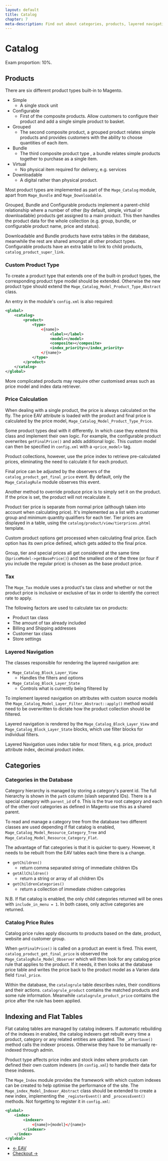 ```yaml
---
layout: default
title: Catalog
chapter: 7
meta-description: Find out about categories, products, layered navigation and taxes.
---
```


# Catalog

Exam proportion: 10%.

## Products

There are six different product types built-in to Magento.

- Simple
	- A single stock unit
- Configurable
	- First of the composite products.  Allow customers to configure their product and add a single simple product to basket.
- Grouped
	- The second composite product, a grouped product relates simple products and provides customers with the ability to choose quantities of each item.
- Bundle
	- The third composite product type , a bundle relates simple products together to purchase as a single item.
- Virtual
	- No physical item required for delivery, e.g. services
- Downloadable
	- A digital rather than physical product.

Most product types are implemented as part of the `Mage_Catalog` module, apart from `Mage_Bundle` and `Mage_Downloadable`.


Grouped, Bundle and Configurable products implement a parent-child relationship where a number of other (by default, simple, virtual or downloadable) products get assigned to a main product.  This then handles the product data for the whole collection (e.g. group, bundle, or configurable product name, price and status).

Downloadable and Bundle products have extra tables in the database, meanwhile the rest are shared amongst all other product types.  Configurable products have an extra table to link to child products, `catalog_product_super_link`.

### Custom Product Type

To create a product type that extends one of the built-in product types, the corresponding product type model should be extended. Otherwise the new product type should extend the `Mage_Catalog_Model_Product_Type_Abstract` class. 

An entry in the module's `config.xml` is also required:

```xml
<global>
	<catalog>
		<product>
			<type>
				<{name}>
					<label></label>
					<model></model>
					<composite></composite>
					<index_priority></index_priority>
				</{name}>
			</type>
		</product>
	</catalog>
</global>
```

More complicated products may require other customised areas such as price model and index data retriever.

### Price Calculation

When dealing with a single product, the price is always calculated on the fly.  The price EAV attribute is loaded with the product and final price is calculated by the price model, `Mage_Catalog_Model_Product_Type_Price`.

Some product types deal with it differently.  In which case they extend this class and implement their own logic.  For example, the configurable product overwrites `getFinalPrice()` and adds additional logic.  This custom model can then be specified in `config.xml` with a `<price_model>` tag.

Product collections, however, use the price index to retrieve pre-calculated prices, eliminating the need to calculate it for each product. 

Final price can be adjusted by the observers of the `catalog_product_get_final_price` event.  By default, only the `Mage_CatalogRule` module observes this event.

Another method to override produce price is to simply set it on the product.  If the price is set, the product will not recalculate it.

Product tier price is separate from normal price (although taken into account when calculating price).  It's implemented as a list with a customer group and minimum quantity qualifiers for each tier.   Tier prices are displayed in a table, using the `catalog/product/view/tierprices.phtml` template.

Custom product options get processed when calculating final price.  Each option has its own price defined, which gets added to the final price.

Group, tier and special prices all get considered at the same time (`$priceModel->getBasePrice()`) and the smallest one of the three (or four if you include the regular price) is chosen as the base product price.


### Tax

The `Mage_Tax` module uses a product's tax class and whether or not the product price is inclusive or exclusive of tax in order to identify the correct rate to apply.

The following factors are used to calculate tax on products:

- Product tax class
- The amount of tax already included
- Billing and Shipping addresses
- Customer tax class
- Store settings


### Layered Navigation


The classes responsible for rendering the layered navigation are:

- `Mage_Catalog_Block_Layer_View`
	- Handles the filters and options
- `Mage_Catalog_Block_Layer_State`
	- Controls what is currently being filtered by

To implement layered navigation on attributes with custom source models the `Mage_Catalog_Model_Layer_Filter_Abstract::apply()` method would need to be overwritten to dictate how the product collection should be filtered.

Layered navigation is rendered by the `Mage_Catalog_Block_Layer_View` and `Mage_Catalog_Block_Layer_State` blocks, which use filter blocks for individual filters.

Layered Navigation uses index table for most filters, e.g. price, product attribute index, decimal product index.

## Categories

### Categories in the Database

Category hierarchy is managed by storing a category's parent id. The full hierarchy is shown in the `path` column (slash separated IDs).  There is a special category with `parent_id` of `0`. This is the true root category and each of the other *root* categories as defined in Magento use this as a shared parent.

To read and manage a category tree from the database two different classes are used depending if flat catalog is enabled, `Mage_Catalog_Model_Resource_Category_Tree` and `Mage_Catalog_Model_Resource_Category_Flat`.

The advantage of flat categories is that it is quicker to query. However, it needs to be rebuilt from the EAV tables each time there is a change.

- `getChildren()`
	- return comma separated string of immediate children IDs
- `getAllChildren()`
	- return a string or array of all children IDs
- `getChildrenCategories()`
	- return a collection of immediate chidren categories

N.B. If flat catalog is enabled, the only child categories returned will be ones with `include_in_menu = 1`.  In both cases, only active categories are returned.


### Catalog Price Rules

Catalog price rules apply discounts to products based on the date, product, website and customer group. 

When `getFinalPrice()` is called on a product an event is fired.  This event, `catalog_product_get_final_price` is observed the `Mage_CatalogRule_Model_Observer` which will then look for any catalog price rule that applies to the product.  If it needs, it then looks at the database price table and writes the price back to the product model as a Varien data field `final_price`.

Within the database, the `catalogrule` table describes rules, their conditions and their actions.  `catalogrule_product` contains the matched products and some rule information.  Meanwhile `catalogrule_product_price` contains the price after the rule has been applied.

## Indexing and Flat Tables

Flat catalog tables are managed by catalog indexers. If automatic rebuilding of the indexes in enabled, the catalog indexers get rebuilt every time a product, category or any related entities are updated.  The `_afterSave()` method calls the indexer process.  Otherwise they have to be manually re-indexed through admin.

Product type affects price index and stock index where products can defined their own custom indexers (in `config.xml`) to handle their data for these indexes.

The `Mage_Index` module provides the framework with which custom indexes can be created to help optimise the performance of the site.  The `Mage_index_Model_Indexer_Abstract` class should be extended to create a new index, implementing the `_registerEvent()` and `_processEvent()` methods. Not forgetting to register it in `config.xml`:

```xml
<global>
	<index>
		<indexer>
			<{name}>{model}</{name}>
		</indexer>
	</index>
</global>
```


<ul class="navigation">
    <li class="prev"><a href="/eav.html">&larr; EAV</a>
    <li class="next"><a href="/checkout.html">Checkout &rarr;</a>
</ul>






